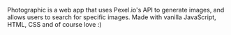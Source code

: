 Photographic is a web app that uses Pexel.io's API to generate images, and allows users to search for specific images.
Made with vanilla JavaScript, HTML, CSS and of course love :)
